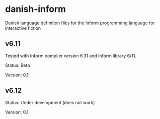 # danish-inform

Danish language definition files for the Inform programming language for
interactive fiction

## v6.11

Tested with Inform compiler version 6.31 and Inform library 6/11.

Status: Beta

Version: 0.1

## v6.12

Status: Under development (does not work)

Version: 0.1

